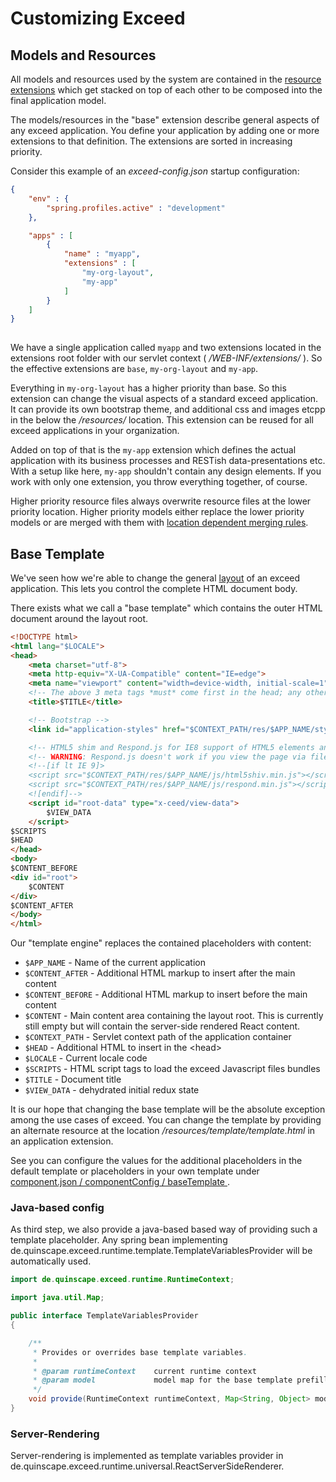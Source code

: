 Customizing Exceed
==================

## Models and Resources

All models and resources used by the system are contained in the [resource extensions](./model-reference.html) which get
stacked on top of each other to be composed into the final application model.

The models/resources in the "base" extension describe general aspects of any exceed application. You define your application
by adding one or more extensions to that definition. The extensions are sorted in increasing priority.

Consider this example of an *exceed-config.json* startup configuration:

```json
{
    "env" : {
        "spring.profiles.active" : "development"
    },

    "apps" : [
        {
            "name" : "myapp",
            "extensions" : [
                "my-org-layout", 
                "my-app"
            ]
        }
    ]
}
  
```  

We have a single application called `myapp` and two extensions located in the extensions root folder with our servlet context
 ( */WEB-INF/extensions/* ). So the effective extensions are `base`, `my-org-layout` and `my-app`.
 
Everything in `my-org-layout` has a higher priority than base. So this extension can change the visual aspects of a standard
exceed application. It can provide its own bootstrap theme, and additional css and images etcpp in the below the */resources/*
location. This extension can be reused for all exceed applications in your organization.

Added on top of that is the `my-app` extension which defines the actual application with its business processes and RESTish
data-presentations etc. With a setup like here, `my-app` shouldn't contain any design elements. If you work with only 
one extension, you throw everything together, of course.

Higher priority resource files always overwrite resource files at the lower priority location. Higher priority models either
replace the lower priority models or are merged with them with [location dependent merging rules](./models-about.html#merging). 

## Base Template

We've seen how we're able to change the general [layout](./models-view.html#layout)
of an exceed application. This lets you control the complete HTML document body.

There exists what we call a "base template" which contains the outer HTML document
around the layout root.

```html 
<!DOCTYPE html>
<html lang="$LOCALE">
<head>
    <meta charset="utf-8">
    <meta http-equiv="X-UA-Compatible" content="IE=edge">
    <meta name="viewport" content="width=device-width, initial-scale=1">
    <!-- The above 3 meta tags *must* come first in the head; any other head content must come *after* these tags -->
    <title>$TITLE</title>

    <!-- Bootstrap -->
    <link id="application-styles" href="$CONTEXT_PATH/res/$APP_NAME/style/$APP_NAME.css" rel="stylesheet">

    <!-- HTML5 shim and Respond.js for IE8 support of HTML5 elements and media queries -->
    <!-- WARNING: Respond.js doesn't work if you view the page via file:// -->
    <!--[if lt IE 9]>
    <script src="$CONTEXT_PATH/res/$APP_NAME/js/html5shiv.min.js"></script>
    <script src="$CONTEXT_PATH/res/$APP_NAME/js/respond.min.js"></script>
    <![endif]-->
    <script id="root-data" type="x-ceed/view-data">
        $VIEW_DATA
    </script>
$SCRIPTS
$HEAD
</head>
<body>
$CONTENT_BEFORE
<div id="root">
    $CONTENT
</div>
$CONTENT_AFTER
</body>
</html>
``` 
Our "template engine" replaces the contained placeholders with content:

 * `$APP_NAME` - Name of the current application
 * `$CONTENT_AFTER` - Additional HTML markup to insert after the main content
 * `$CONTENT_BEFORE` - Additional HTML markup to insert before the main content
 * `$CONTENT` - Main content area containing the layout root. This is currently still empty but will contain the server-side rendered React content.
 * `$CONTEXT_PATH` - Servlet context path of the application container
 * `$HEAD` - Additional HTML to insert in the &lt;head&gt;
 * `$LOCALE` - Current locale code
 * `$SCRIPTS` - HTML script tags to load the exceed Javascript files bundles 
 * `$TITLE` - Document title
 * `$VIEW_DATA` - dehydrated initial redux state 

It is our hope that changing the base template will be the absolute exception among the use cases of exceed. You can change the template
by providing an alternate resource at the location */resources/template/template.html* in an application extension. 

See you can configure the values for the additional placeholders in the default template or placeholders in your own template
under [component.json / componentConfig / baseTemplate ](./model-reference.html#xcd.config.BaseTemplateConfig). 

### Java-based config

As third step, we also provide a java-based based way of providing such a template placeholder. Any spring bean implementing
de.quinscape.exceed.runtime.template.TemplateVariablesProvider will be automatically used. 

```java
import de.quinscape.exceed.runtime.RuntimeContext;

import java.util.Map;

public interface TemplateVariablesProvider
{

    /**
     * Provides or overrides base template variables.
     *
     * @param runtimeContext    current runtime context
     * @param model             model map for the base template prefilled with the default values.
     */
    void provide(RuntimeContext runtimeContext, Map<String, Object> model);
}
```

### Server-Rendering

Server-rendering is implemented as template variables provider in de.quinscape.exceed.runtime.universal.ReactServerSideRenderer.

